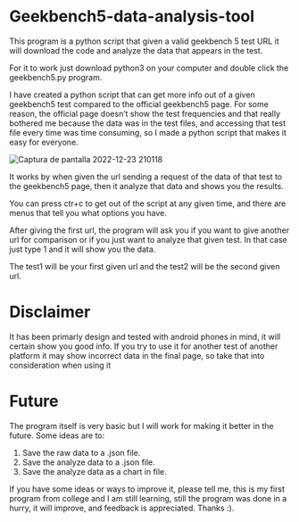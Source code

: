 # Geekbench5-data-analysis-tool
This program is a python script that given a valid geekbench 5 test URL it will download the code and analyze the data that appears in the test.

For it to work just download python3 on your computer and double click the geekbench5.py program.

I have created a python script that can get more info out of a given geekbench5 test compared to the official geekbench5 page. For some reason, the official page doesn’t
show the test frequencies and that really bothered me because the data was in the test files, and accessing that test file every time was time consuming, so I made a
python script that makes it easy for everyone.

![Captura de pantalla 2022-12-23 210118](https://user-images.githubusercontent.com/121313957/209400963-6bef795b-ef2d-416a-ae7d-722532f7d494.png)


It works by when given the url sending a request of the data of that test to the geekbench5 page, then it analyze that data and shows you the results.

You can press ctr+c to get out of the script at any given time, and there are menus that tell you what options you have.

After giving the first url, the program will ask you if you want to give another url for comparison or if you just want to analyze that given test. In that case just 
type 1 and it will show you the data.

The test1 will be your first given url and the test2 will be the second given url. 

# Disclaimer

It has been primarly design and tested with android phones in mind, it will certain show you good info. If you try to use it for another test of another platform it may show incorrect data in the final page, so take that into consideration when using it

# Future

The program itself is very basic but I will work for making it better in the future. Some ideas are to:
  1. Save the raw data to a .json file.
  2. Save the analyze data to a .json file.
  3. Save the analyze data as a chart in file.
  
If you have some ideas or ways to improve it, please tell me, this is my first program from college and I am still learning, still the program was done in a hurry, 
it will improve, and feedback is appreciated. Thanks :).
